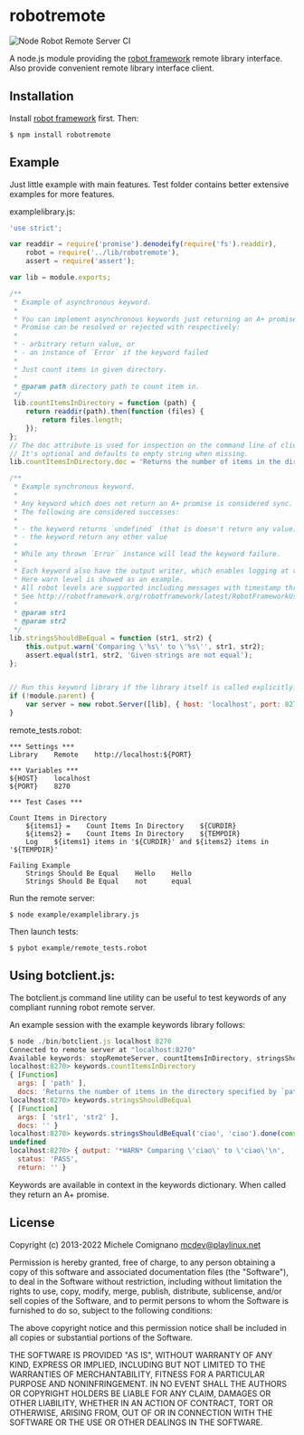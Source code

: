 # robotremote

![Node Robot Remote Server CI](https://github.com/comick/node-robotremoteserver/workflows/Node%20Robot%20Remote%20Server%20CI/badge.svg)

  A node.js module providing the [robot framework](http://www.robotframework.org) remote library interface.
  Also provide convenient remote library interface client.

## Installation

Install [robot framework](https://github.com/robotframework/robotframework/blob/master/INSTALL.rst) first. Then:

    $ npm install robotremote

## Example

Just little example with main features. Test folder contains better extensive examples for more features.

examplelibrary.js:

```js
'use strict';

var readdir = require('promise').denodeify(require('fs').readdir),
    robot = require('../lib/robotremote'),
    assert = require('assert');

var lib = module.exports;

/**
 * Example of asynchronous keyword.
 *
 * You can implement asynchronous keywords just returning an A+ promise.
 * Promise can be resolved or rejected with respectively:
 *
 * - arbitrary return value, or
 * - an instance of `Error` if the keyword failed
 *
 * Just count items in given directory.
 *
 * @param path directory path to count item in.
 */
 lib.countItemsInDirectory = function (path) {
    return readdir(path).then(function (files) {
        return files.length;
    });
};
// The doc attribute is used for inspection on the command line of client and doc generation.
// It's optional and defaults to empty string when missing.
lib.countItemsInDirectory.doc = 'Returns the number of items in the directory specified by `path`.';

/**
 * Example synchronous keyword.
 *
 * Any keyword which does not return an A+ promise is considered sync.
 * The following are considered successes:
 *
 * - the keyword returns `undefined` (that is doesn't return any value)
 * - the keyword return any other value
 *
 * While any thrown `Error` instance will lead the keyword failure.
 *
 * Each keyword also have the output writer, which enables logging at various levels.
 * Here warn level is showed as an example.
 * All robot levels are supported including messages with timestamp through timestamp`Level` function.
 * See http://robotframework.org/robotframework/latest/RobotFrameworkUserGuide.html#logging-information
 *
 * @param str1
 * @param str2
 */
lib.stringsShouldBeEqual = function (str1, str2) {
    this.output.warn('Comparing \'%s\' to \'%s\'', str1, str2);
    assert.equal(str1, str2, 'Given strings are not equal');
};


// Run this keyword library if the library itself is called explicitly.
if (!module.parent) {
    var server = new robot.Server([lib], { host: 'localhost', port: 8270 });
}
```

remote_tests.robot:

```
*** Settings ***
Library    Remote    http://localhost:${PORT}

*** Variables ***
${HOST}    localhost
${PORT}    8270

*** Test Cases ***

Count Items in Directory
    ${items1} =    Count Items In Directory    ${CURDIR}
    ${items2} =    Count Items In Directory    ${TEMPDIR}
    Log    ${items1} items in '${CURDIR}' and ${items2} items in '${TEMPDIR}'

Failing Example
    Strings Should Be Equal    Hello    Hello
    Strings Should Be Equal    not      equal
```

Run the remote server:

    $ node example/examplelibrary.js

Then launch tests:

    $ pybot example/remote_tests.robot

## Using botclient.js:

The botclient.js command line utility can be useful to test keywords of any compliant running robot remote server.

An example session with the example keywords library follows:

```js
$ node ./bin/botclient.js localhost 8270
Connected to remote server at "localhost:8270"
Available keywords: stopRemoteServer, countItemsInDirectory, stringsShouldBeEqual
localhost:8270> keywords.countItemsInDirectory
{ [Function]
  args: [ 'path' ],
  docs: 'Returns the number of items in the directory specified by `path`.' }
localhost:8270> keywords.stringsShouldBeEqual
{ [Function]
  args: [ 'str1', 'str2' ],
  docs: '' }
localhost:8270> keywords.stringsShouldBeEqual('ciao', 'ciao').done(console.log)
undefined
localhost:8270> { output: '*WARN* Comparing \'ciao\' to \'ciao\'\n',
  status: 'PASS',
  return: '' }
```

Keywords are available in context in the keywords dictionary. When called they return an A+ promise.


## License

Copyright (c) 2013-2022 Michele Comignano <mcdev@playlinux.net>

Permission is hereby granted, free of charge, to any person
obtaining a copy of this software and associated documentation
files (the "Software"), to deal in the Software without
restriction, including without limitation the rights to use,
copy, modify, merge, publish, distribute, sublicense, and/or sell
copies of the Software, and to permit persons to whom the
Software is furnished to do so, subject to the following
conditions:

The above copyright notice and this permission notice shall be
included in all copies or substantial portions of the Software.

THE SOFTWARE IS PROVIDED "AS IS", WITHOUT WARRANTY OF ANY KIND,
EXPRESS OR IMPLIED, INCLUDING BUT NOT LIMITED TO THE WARRANTIES
OF MERCHANTABILITY, FITNESS FOR A PARTICULAR PURPOSE AND
NONINFRINGEMENT. IN NO EVENT SHALL THE AUTHORS OR COPYRIGHT
HOLDERS BE LIABLE FOR ANY CLAIM, DAMAGES OR OTHER LIABILITY,
WHETHER IN AN ACTION OF CONTRACT, TORT OR OTHERWISE, ARISING
FROM, OUT OF OR IN CONNECTION WITH THE SOFTWARE OR THE USE OR
OTHER DEALINGS IN THE SOFTWARE.

